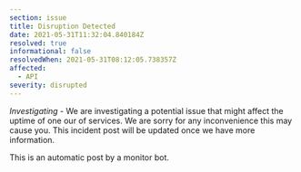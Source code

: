 ```yaml
---
section: issue
title: Disruption Detected
date: 2021-05-31T11:32:04.840184Z
resolved: true
informational: false
resolvedWhen: 2021-05-31T08:12:05.738357Z
affected:
  - API
severity: disrupted
---
```

*Investigating* - We are investigating a potential issue that might affect the uptime of one our of services. We are sorry for any inconvenience this may cause you. This incident post will be updated once we have more information.

This is an automatic post by a monitor bot.
        
